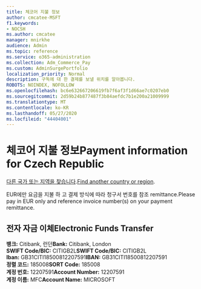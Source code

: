 ```yaml
---
title: 체코어 지불 정보
author: cmcatee-MSFT
f1.keywords:
- NOCSH
ms.author: cmcatee
manager: mnirkhe
audience: Admin
ms.topic: reference
ms.service: o365-administration
ms.collection: Adm_Commerce_Pay
ms.custom: AdminSurgePortfolio
localization_priority: Normal
description: 구독에 대 한 결제를 보낼 위치를 알아봅니다.
ROBOTS: NOINDEX, NOFOLLOW
ms.openlocfilehash: bc6e632667206619fb7f6af3f1d66ae7c0207eb0
ms.sourcegitcommit: 2d59b24b877487f3b84aefdc7b1e200a21009999
ms.translationtype: MT
ms.contentlocale: ko-KR
ms.lasthandoff: 05/27/2020
ms.locfileid: "44404001"
---
```

# <a name="payment-information-for-czech-republic"></a><span data-ttu-id="e197c-103">체코어 지불 정보</span><span class="sxs-lookup"><span data-stu-id="e197c-103">Payment information for Czech Republic</span></span>

<span data-ttu-id="e197c-104">[다른 국가 또는 지역을 찾습니다](../billing-and-payments/pay-for-your-subscription.md).</span><span class="sxs-lookup"><span data-stu-id="e197c-104">[Find another country or region](../billing-and-payments/pay-for-your-subscription.md).</span></span>

<span data-ttu-id="e197c-105">EUR에만 요금을 지불 하 고 결제 방식에 따라 청구서 번호를 참조 remittance.</span><span class="sxs-lookup"><span data-stu-id="e197c-105">Please pay in EUR only and reference invoice number(s) on your payment remittance.</span></span>

## <a name="electronic-funds-transfer"></a><span data-ttu-id="e197c-106">전자 자금 이체</span><span class="sxs-lookup"><span data-stu-id="e197c-106">Electronic Funds Transfer</span></span>

<span data-ttu-id="e197c-107">**뱅크:** Citibank, 런던</span><span class="sxs-lookup"><span data-stu-id="e197c-107">**Bank:** Citibank, London</span></span>  
<span data-ttu-id="e197c-108">**SWIFT Code/BIC:** CITIGB2L</span><span class="sxs-lookup"><span data-stu-id="e197c-108">**SWIFT Code/BIC:** CITIGB2L</span></span>  
<span data-ttu-id="e197c-109">**Iban:** GB31CITI18500812207591</span><span class="sxs-lookup"><span data-stu-id="e197c-109">**IBAN:** GB31CITI18500812207591</span></span>  
<span data-ttu-id="e197c-110">**정렬 코드:** 185008</span><span class="sxs-lookup"><span data-stu-id="e197c-110">**SORT Code:** 185008</span></span>  
<span data-ttu-id="e197c-111">**계정 번호:** 12207591</span><span class="sxs-lookup"><span data-stu-id="e197c-111">**Account Number:** 12207591</span></span>  
<span data-ttu-id="e197c-112">**계정 이름:** MFC</span><span class="sxs-lookup"><span data-stu-id="e197c-112">**Account Name:** MICROSOFT</span></span>  